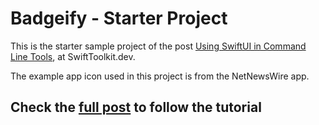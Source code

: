 # Badgeify - Starter Project

This is the starter sample project of the post [Using SwiftUI in Command Line Tools](https://SwiftToolkit.dev/swiftui-meets-command-line), at SwiftToolkit.dev.

The example app icon used in this project is from the NetNewsWire app.

## Check the [full post](https://SwiftToolkit.dev/swiftui-meets-command-line) to follow the tutorial 
